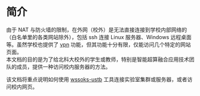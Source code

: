# 简介
由于 NAT 与防火墙的限制，在外网（校外）是无法直接连接到学校内部网络的（白名单里的各类网站除外），包括 ssh 连接 Linux 服务器、Windows 远程桌面等。虽然学校也提供了 [vpn](https://n.ustb.edu.cn) 功能，但其功能十分有限，仅能访问几个特定的网站页面。  
本文档的目的是为了给北科大校外的学生或教师，特别是智能超算融合应用技术团队的成员，提供一种访问校内服务器的方法。  

该文档将重点说明如何使用 [wssoks-ustb](https://github.com/genshen/wssocks-plugin-ustb) 工具连接实验室集群或服务器，或者访问校内网页。
